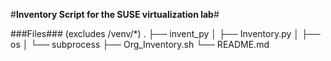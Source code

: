 #**Inventory Script for the SUSE virtualization lab**#

###Files###
(excludes /venv/*)
.
├── invent_py
│   ├── Inventory.py
│   ├── os
│   └── subprocess
├── Org_Inventory.sh
└── README.md
